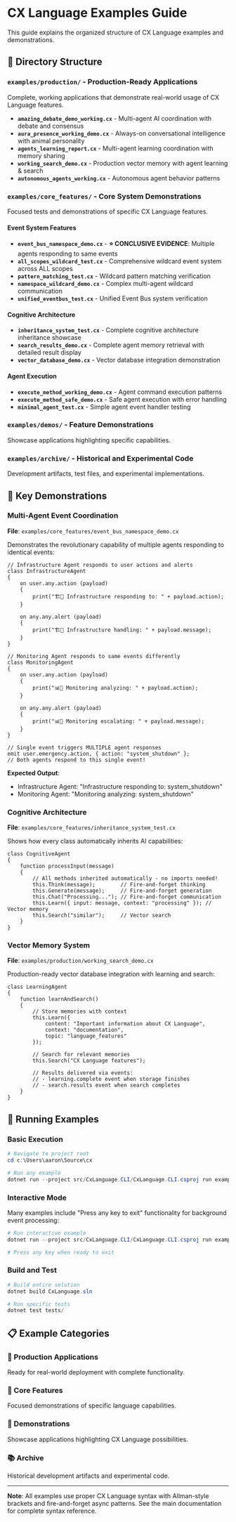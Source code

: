 # CX Language Examples Guide

This guide explains the organized structure of CX Language examples and demonstrations.

## 📁 **Directory Structure**

### **`examples/production/`** - Production-Ready Applications
Complete, working applications that demonstrate real-world usage of CX Language features.

- **`amazing_debate_demo_working.cx`** - Multi-agent AI coordination with debate and consensus
- **`aura_presence_working_demo.cx`** - Always-on conversational intelligence with animal personality
- **`agents_learning_report.cx`** - Multi-agent learning coordination with memory sharing
- **`working_search_demo.cx`** - Production vector memory with agent learning & search
- **`autonomous_agents_working.cx`** - Autonomous agent behavior patterns

### **`examples/core_features/`** - Core System Demonstrations
Focused tests and demonstrations of specific CX Language features.

#### **Event System Features**
- **`event_bus_namespace_demo.cx`** - **⭐ CONCLUSIVE EVIDENCE**: Multiple agents responding to same events
- **`all_scopes_wildcard_test.cx`** - Comprehensive wildcard event system across ALL scopes
- **`pattern_matching_test.cx`** - Wildcard pattern matching verification  
- **`namespace_wildcard_demo.cx`** - Complex multi-agent wildcard communication
- **`unified_eventbus_test.cx`** - Unified Event Bus system verification

#### **Cognitive Architecture**
- **`inheritance_system_test.cx`** - Complete cognitive architecture inheritance showcase
- **`search_results_demo.cx`** - Complete agent memory retrieval with detailed result display
- **`vector_database_demo.cx`** - Vector database integration demonstration

#### **Agent Execution**
- **`execute_method_working_demo.cx`** - Agent command execution patterns
- **`execute_method_safe_demo.cx`** - Safe agent execution with error handling
- **`minimal_agent_test.cx`** - Simple agent event handler testing

### **`examples/demos/`** - Feature Demonstrations
Showcase applications highlighting specific capabilities.

### **`examples/archive/`** - Historical and Experimental Code
Development artifacts, test files, and experimental implementations.

## 🎯 **Key Demonstrations**

### **Multi-Agent Event Coordination**
**File**: `examples/core_features/event_bus_namespace_demo.cx`

Demonstrates the revolutionary capability of multiple agents responding to identical events:

```cx
// Infrastructure Agent responds to user actions and alerts
class InfrastructureAgent 
{
    on user.any.action (payload) 
    {
        print("🏗️🎯 Infrastructure responding to: " + payload.action);
    }
    
    on any.any.alert (payload) 
    {
        print("🏗️🚨 Infrastructure handling: " + payload.message);
    }
}

// Monitoring Agent responds to same events differently
class MonitoringAgent 
{
    on user.any.action (payload) 
    {
        print("📊🎯 Monitoring analyzing: " + payload.action);
    }
    
    on any.any.alert (payload) 
    {
        print("📊🚨 Monitoring escalating: " + payload.message);
    }
}

// Single event triggers MULTIPLE agent responses
emit user.emergency.action, { action: "system_shutdown" };
// Both agents respond to this single event!
```

**Expected Output**:
- Infrastructure Agent: "Infrastructure responding to: system_shutdown"  
- Monitoring Agent: "Monitoring analyzing: system_shutdown"

### **Cognitive Architecture**
**File**: `examples/core_features/inheritance_system_test.cx`

Shows how every class automatically inherits AI capabilities:

```cx
class CognitiveAgent 
{
    function processInput(message)
    {
        // All methods inherited automatically - no imports needed!
        this.Think(message);        // Fire-and-forget thinking
        this.Generate(message);     // Fire-and-forget generation  
        this.Chat("Processing..."); // Fire-and-forget communication
        this.Learn({ input: message, context: "processing" }); // Vector memory
        this.Search("similar");     // Vector search
    }
}
```

### **Vector Memory System**
**File**: `examples/production/working_search_demo.cx`

Production-ready vector database integration with learning and search:

```cx
class LearningAgent 
{
    function learnAndSearch()
    {
        // Store memories with context
        this.Learn({
            content: "Important information about CX Language",
            context: "documentation",
            topic: "language_features"
        });
        
        // Search for relevant memories
        this.Search("CX Language features");
        
        // Results delivered via events:
        // - learning.complete event when storage finishes
        // - search.results event when search completes
    }
}
```

## 🚀 **Running Examples**

### **Basic Execution**
```powershell
# Navigate to project root
cd c:\Users\aaron\Source\cx

# Run any example
dotnet run --project src/CxLanguage.CLI/CxLanguage.CLI.csproj run examples/core_features/event_bus_namespace_demo.cx
```

### **Interactive Mode**
Many examples include "Press any key to exit" functionality for background event processing:

```powershell
# Run interactive example
dotnet run --project src/CxLanguage.CLI/CxLanguage.CLI.csproj run examples/production/aura_presence_working_demo.cx

# Press any key when ready to exit
```

### **Build and Test**
```powershell
# Build entire solution
dotnet build CxLanguage.sln

# Run specific tests
dotnet test tests/
```

## 📋 **Example Categories**

### **🏢 Production Applications**
Ready for real-world deployment with complete functionality.

### **🔧 Core Features**
Focused demonstrations of specific language capabilities.

### **🎪 Demonstrations**  
Showcase applications highlighting CX Language possibilities.

### **📚 Archive**
Historical development artifacts and experimental code.

---

**Note**: All examples use proper CX Language syntax with Allman-style brackets and fire-and-forget async patterns. See the main documentation for complete syntax reference.
